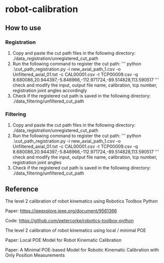 # robot-calibration
## How to use
### Registration
1. Copy and paste the cut path files in the following directory: ./data_registration/unregistered_cut_path
2. Run the following command to register the cut path:
'''
python .\cut_path_registration.py -i new_axial_path_1.csv -o Unfiltered_axial_01.txt -c CAL00001.csv -t TCP00009.csv -q 8.680086,20.944397,-5.848966,-112.971724,-89.514828,113.590517
'''
check and modify the input, output file name, calibration, tcp number, registration joint angles accordingly
3. Check if the registered cut path is saved in the following directory: ./data_filtering/unfiltered_cut_path

### Filtering
1. Copy and paste the cut path files in the following directory: ./data_registration/unregistered_cut_path
2. Run the following command to register the cut path:
'''
python .\cut_path_registration.py -i new_axial_path_1.csv -o Unfiltered_axial_01.txt -c CAL00001.csv -t TCP00009.csv -q 8.680086,20.944397,-5.848966,-112.971724,-89.514828,113.590517
'''
check and modify the input, output file name, calibration, tcp number, registration joint angles
3. Check if the registered cut path is saved in the following directory: ./data_filtering/unfiltered_cut_path

## Reference
The level 2 calibration of robot kinematics using Robotics Toolbox Python

Paper: https://ieeexplore.ieee.org/document/9561366

Code: https://github.com/petercorke/robotics-toolbox-python

The level 2 calibration of robot kinematics using local / minimal POE

Paper: Local POE Model for Robot Kinematic Calibration

Paper: A Minimal POE-based Model for Robotic Kinematic Calibration with Only Position Measurements